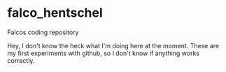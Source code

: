 # falco_hentschel
Falcos coding repository

Hey, I don't know the heck what I'm doing here at the moment.
These are my first experiments with github, so I don't know if anything works correctly.


